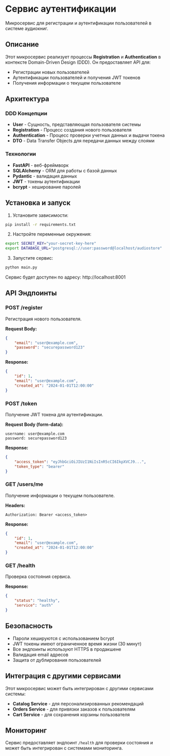 # Сервис аутентификации

Микросервис для регистрации и аутентификации пользователей в системе аудиокниг.

## Описание

Этот микросервис реализует процессы **Registration** и **Authentication** в контексте Domain-Driven Design (DDD). Он предоставляет API для:

- Регистрации новых пользователей
- Аутентификации пользователей и получения JWT токенов
- Получения информации о текущем пользователе

## Архитектура

### DDD Концепции

- **User** - Сущность, представляющая пользователя системы
- **Registration** - Процесс создания нового пользователя
- **Authentication** - Процесс проверки учетных данных и выдачи токена
- **DTO** - Data Transfer Objects для передачи данных между слоями

### Технологии

- **FastAPI** - веб-фреймворк
- **SQLAlchemy** - ORM для работы с базой данных
- **Pydantic** - валидация данных
- **JWT** - токены аутентификации
- **bcrypt** - хеширование паролей

## Установка и запуск

1. Установите зависимости:
```bash
pip install -r requirements.txt
```

2. Настройте переменные окружения:
```bash
export SECRET_KEY="your-secret-key-here"
export DATABASE_URL="postgresql://user:password@localhost/audiostore"
```

3. Запустите сервис:
```bash
python main.py
```

Сервис будет доступен по адресу: http://localhost:8001

## API Эндпоинты

### POST /register
Регистрация нового пользователя.

**Request Body:**
```json
{
    "email": "user@example.com",
    "password": "securepassword123"
}
```

**Response:**
```json
{
    "id": 1,
    "email": "user@example.com",
    "created_at": "2024-01-01T12:00:00"
}
```

### POST /token
Получение JWT токена для аутентификации.

**Request Body (form-data):**
```
username: user@example.com
password: securepassword123
```

**Response:**
```json
{
    "access_token": "eyJhbGciOiJIUzI1NiIsInR5cCI6IkpXVCJ9...",
    "token_type": "bearer"
}
```

### GET /users/me
Получение информации о текущем пользователе.

**Headers:**
```
Authorization: Bearer <access_token>
```

**Response:**
```json
{
    "id": 1,
    "email": "user@example.com",
    "created_at": "2024-01-01T12:00:00"
}
```

### GET /health
Проверка состояния сервиса.

**Response:**
```json
{
    "status": "healthy",
    "service": "auth"
}
```

## Безопасность

- Пароли хешируются с использованием bcrypt
- JWT токены имеют ограниченное время жизни (30 минут)
- Все эндпоинты используют HTTPS в продакшене
- Валидация email адресов
- Защита от дублирования пользователей

## Интеграция с другими сервисами

Этот микросервис может быть интегрирован с другими сервисами системы:

- **Catalog Service** - для персонализированных рекомендаций
- **Orders Service** - для привязки заказов к пользователям
- **Cart Service** - для сохранения корзины пользователя

## Мониторинг

Сервис предоставляет эндпоинт `/health` для проверки состояния и может быть интегрирован с системами мониторинга.
